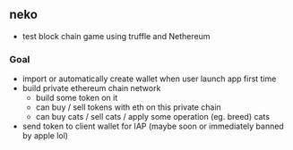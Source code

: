 ## neko
- test block chain game using truffle and Nethereum

### Goal
  - import or automatically create wallet when user launch app first time
  - build private ethereum chain network
    - build some token on it
    - can buy / sell tokens with eth on this private chain
    - can buy cats / sell cats / apply some operation (eg. breed) cats 
  - send token to client wallet for IAP (maybe soon or immediately banned by apple lol)


